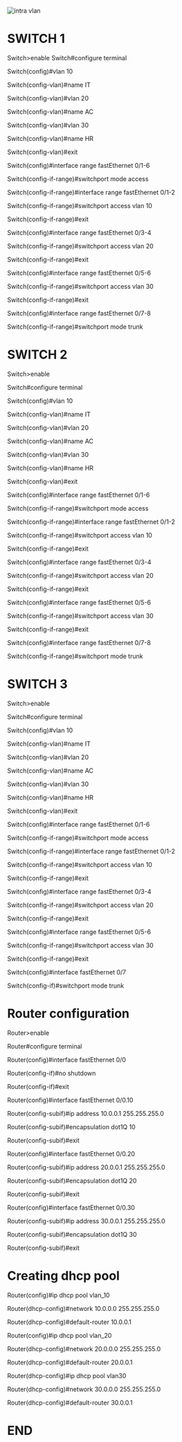 

![intra vlan](https://user-images.githubusercontent.com/20280030/147723883-de414dc2-5f67-4c43-9c31-3640d76b9ca8.png)



SWITCH 1
==========================================================
Switch>enable 
Switch#configure  terminal 

Switch(config)#vlan 10

Switch(config-vlan)#name IT

Switch(config-vlan)#vlan 20 

Switch(config-vlan)#name AC

Switch(config-vlan)#vlan 30 

Switch(config-vlan)#name HR

Switch(config-vlan)#exit

Switch(config)#interface range fastEthernet 0/1-6

Switch(config-if-range)#switchport mode access

Switch(config-if-range)#interface range fastEthernet 0/1-2

Switch(config-if-range)#switchport access vlan 10

Switch(config-if-range)#exit

Switch(config)#interface range fastEthernet 0/3-4

Switch(config-if-range)#switchport access vlan 20 

Switch(config-if-range)#exit

Switch(config)#interface range fastEthernet 0/5-6

Switch(config-if-range)#switchport access vlan 30 

Switch(config-if-range)#exit

Switch(config)#interface range fastEthernet 0/7-8

Switch(config-if-range)#switchport mode trunk 


SWITCH 2 
==========================================================
Switch>enable 

Switch#configure  terminal 

Switch(config)#vlan 10

Switch(config-vlan)#name IT

Switch(config-vlan)#vlan 20 

Switch(config-vlan)#name AC

Switch(config-vlan)#vlan 30 

Switch(config-vlan)#name HR

Switch(config-vlan)#exit

Switch(config)#interface range fastEthernet 0/1-6

Switch(config-if-range)#switchport mode access

Switch(config-if-range)#interface range fastEthernet 0/1-2

Switch(config-if-range)#switchport access vlan 10

Switch(config-if-range)#exit


Switch(config)#interface range fastEthernet 0/3-4

Switch(config-if-range)#switchport access vlan 20 

Switch(config-if-range)#exit

Switch(config)#interface range fastEthernet 0/5-6

Switch(config-if-range)#switchport access vlan 30 

Switch(config-if-range)#exit

Switch(config)#interface range fastEthernet 0/7-8

Switch(config-if-range)#switchport mode trunk 


SWITCH 3
==========================================================
Switch>enable 

Switch#configure  terminal 

Switch(config)#vlan 10

Switch(config-vlan)#name IT

Switch(config-vlan)#vlan 20 

Switch(config-vlan)#name AC

Switch(config-vlan)#vlan 30 

Switch(config-vlan)#name HR

Switch(config-vlan)#exit

Switch(config)#interface range fastEthernet 0/1-6

Switch(config-if-range)#switchport mode access

Switch(config-if-range)#interface range fastEthernet 0/1-2

Switch(config-if-range)#switchport access vlan 10

Switch(config-if-range)#exit

Switch(config)#interface range fastEthernet 0/3-4

Switch(config-if-range)#switchport access vlan 20 

Switch(config-if-range)#exit

Switch(config)#interface range fastEthernet 0/5-6

Switch(config-if-range)#switchport access vlan 30 

Switch(config-if-range)#exit 

Switch(config)#interface fastEthernet 0/7

Switch(config-if)#switchport mode trunk 


Router configuration
============================================================ 
Router>enable 

Router#configure terminal 

Router(config)#interface fastEthernet 0/0

Router(config-if)#no shutdown 

Router(config-if)#exit

Router(config)#interface fastEthernet 0/0.10

Router(config-subif)#ip address 10.0.0.1 255.255.255.0 

Router(config-subif)#encapsulation dot1Q 10

Router(config-subif)#exit

Router(config)#interface fastEthernet 0/0.20

Router(config-subif)#ip address 20.0.0.1 255.255.255.0 

Router(config-subif)#encapsulation dot1Q 20

Router(config-subif)#exit

Router(config)#interface fastEthernet 0/0.30

Router(config-subif)#ip address 30.0.0.1 255.255.255.0 

Router(config-subif)#encapsulation dot1Q 30

Router(config-subif)#exit


Creating dhcp pool
==============================================================
Router(config)#ip dhcp pool vlan_10

Router(dhcp-config)#network 10.0.0.0 255.255.255.0

Router(dhcp-config)#default-router 10.0.0.1 

Router(config)#ip dhcp pool vlan_20

Router(dhcp-config)#network 20.0.0.0 255.255.255.0

Router(dhcp-config)#default-router 20.0.0.1 

Router(dhcp-config)#ip dhcp pool vlan30

Router(dhcp-config)#network 30.0.0.0 255.255.255.0

Router(dhcp-config)#default-router 30.0.0.1 


END
==============================================================
